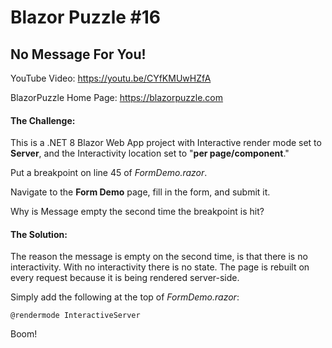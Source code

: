 # Blazor Puzzle #16

## No Message For You!

YouTube Video: https://youtu.be/CYfKMUwHZfA

BlazorPuzzle Home Page: https://blazorpuzzle.com

#### The Challenge:

This is a .NET 8 Blazor Web App project with Interactive render mode set to **Server**, and the Interactivity location set to "**per page/component**."

Put a breakpoint on line 45 of *FormDemo.razor*. 

Navigate to the **Form Demo** page, fill in the form, and submit it.

Why is Message empty the second time the breakpoint is hit?

#### The Solution:

The reason the message is empty on the second time, is that there is no interactivity. With no interactivity there is no state. The page is rebuilt on every request because it is being rendered server-side.

Simply add the following at the top of *FormDemo.razor*:

```
@rendermode InteractiveServer
```

Boom!